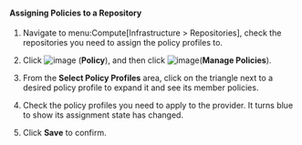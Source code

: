 #### Assigning Policies to a Repository

1.  Navigate to menu:Compute\[Infrastructure \> Repositories\], check
    the repositories you need to assign the policy profiles to.

2.  Click ![image](../images/1941.png) (**Policy**), and then click
    ![image](../images/1851.png)(**Manage Policies**).

3.  From the **Select Policy Profiles** area, click on the triangle next
    to a desired policy profile to expand it and see its member
    policies.

4.  Check the policy profiles you need to apply to the provider. It
    turns blue to show its assignment state has changed.

5.  Click **Save** to confirm.

